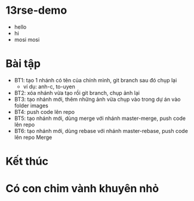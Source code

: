 # 13rse-demo
* hello
* hi
* mosi mosi

# Bài tập
* BT1: tạo 1 nhánh có tên của chính mình, git branch sau đó chụp lại
  * ví dụ: anh-c, to-uyen
* BT2: xóa nhánh vừa tạo rồi git branch, chụp ảnh lại
* BT3: tạo nhánh mới, thêm những ảnh vừa chụp vào trong dự án vào folder images
* BT4: push code lên repo
* BT5: tạo nhánh mới, dùng merge với nhánh master-merge, push code lên repo
* BT6: tạo nhánh mới, dùng rebase với nhánh master-rebase, push code lên repo
Merge

# Kết thúc

# Có con chim vành khuyên nhỏ
